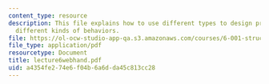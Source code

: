 ```yaml
---
content_type: resource
description: This file explains how to use different types to design procedures with
  different kinds of behaviors.
file: https://ol-ocw-studio-app-qa.s3.amazonaws.com/courses/6-001-structure-and-interpretation-of-computer-programs-spring-2005/a4354fe274e6f04b6a6dda45c813cc28_lecture6webhand.pdf
file_type: application/pdf
resourcetype: Document
title: lecture6webhand.pdf
uid: a4354fe2-74e6-f04b-6a6d-da45c813cc28
---
```

